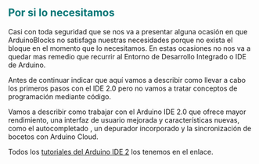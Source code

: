 ## <FONT COLOR=#007575>**Por si lo necesitamos**</font>
Casi con toda seguridad que se nos va a presentar alguna ocasión en que ArduinoBlocks no satisfaga nuestras necesidades porque no exista el bloque en el momento que lo necesitamos. En estas ocasiones no nos va a quedar mas remedio que recurrir al Entorno de Desarrollo Integrado o IDE de Arduino.

Antes de continuar indicar que aquí vamos a describir como llevar a cabo los primeros pasos con el IDE 2.0 pero no vamos a tratar conceptos de programación mediante código.

Vamos a describir como trabajar con el Arduino IDE 2.0 que ofrece mayor rendimiento, una interfaz de usuario mejorada y características nuevas, como el autocompletado , un depurador incorporado y la sincronización de bocetos con Arduino Cloud.

Todos los [tutoriales del Arduino IDE 2](https://docs.arduino.cc/software/ide-v2) los tenemos en el enlace.
